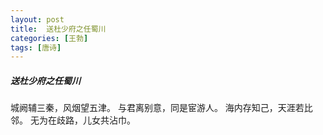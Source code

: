 ```yaml
---
layout: post
title:  送杜少府之任蜀川
categories: [王勃]
tags: [唐诗]
---
```


##### 送杜少府之任蜀川


城阙辅三秦，风烟望五津。
与君离别意，同是宦游人。
海内存知己，天涯若比邻。
无为在歧路，儿女共沾巾。


